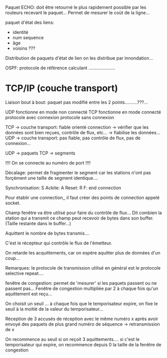 

Paquet ECHO: doit être retourné le plus rapidement possible par les routeurs recevant le paquet... Permet de mesurer le coùt de la ligne...


paquet d'état des liens:
- identité
- num sequence
- âge 
- voisins ???

Distribution de paquets d'état de lien on les distribue par innondation...


OSPF: protocole de référence calculant .....................



# TCP/IP (couche transport)

Liaison bout à bout: paquet pas modifié entre les 2 points..........???...


UDP fonctionne en mode non connecté
TCP fonctionne en mode connecté
protocole avec connexion
protocole sans connexion

TCP -> couche transport: fiable orienté connection -> vérifier que les données sont bien reçues, contrôle de flux, etc... -> fiabilise les données...
UDP -> couche transport: pas fiable, pas contrôle de flux, pas de connexion...

UDP -> paquets
TCP -> segments

!!!! On se connecte au numéro de port !!!!

Décalage: permet de fragmenter le segment car les stations n'ont pas forçément une taille de segment identique....

Synchronisation: S
Ackite: A
Reset: R
F: end connection


Pour établir une connection,, il faut créer des points de connection appelé socket.

Champ fenêtre va être utilisé pour faire du contrôle de flux... Dit combien la station qui a transmit ce champ peut recevoir de bytes dans son buffer. (Taille restante dans le buffer...)

Aquittent le nombre de bytes transmis....


C'est le récepteur qui contrôle le flux de l'émetteur.

On retarde les acquittements, car on espère aquitter plus de données d'un coup...

Remarques: le protocole de transmission utilisé en général est le protocole selective repeat....

fenêtre de congestion: permet de 'mesurer' si les paquets passent ou ne passent pas... Fenêtre de congestion multipliée par 2 à chaque fois qu'un aquittement est reçu...


On choisit un seuil ... à chaque fois que le temporisateur expire, on fixe le seuil à la moitié de la valeur du temporisateur...

Réception de 3 accusés de réception avec le même numéro x après avoir envoyé des paquets de plus grand numéro de séquence  ->  retransmission de x

On recommence au seuil si on reçoit 3 aquittements.... si c'est le temporisateur qui expire, on recommence depuis 0 la taille de la fenêtre de congestion
